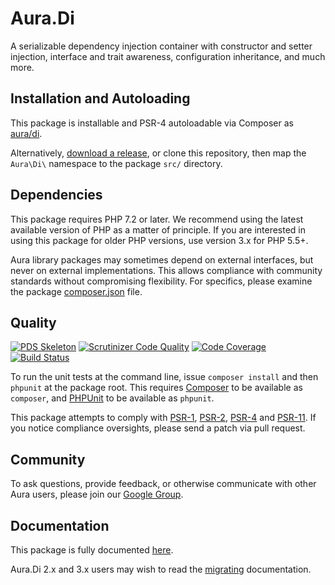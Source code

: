 # Aura.Di

A serializable dependency injection container with constructor and setter injection, interface and trait awareness, configuration inheritance, and much more.

## Installation and Autoloading

This package is installable and PSR-4 autoloadable via Composer as
[aura/di][].

Alternatively, [download a release][], or clone this repository, then map the
`Aura\Di\` namespace to the package `src/` directory.

## Dependencies

This package requires PHP 7.2 or later. We recommend using the latest available version of PHP as a matter of
principle. If you are interested in using this package for older PHP versions, use version 3.x for PHP 5.5+.

Aura library packages may sometimes depend on external interfaces, but never on
external implementations. This allows compliance with community standards
without compromising flexibility. For specifics, please examine the package
[composer.json][] file.

## Quality

[![PDS Skeleton](https://img.shields.io/badge/pds-skeleton-blue.svg?style=flat-square)](https://github.com/php-pds/skeleton)
[![Scrutinizer Code Quality](https://scrutinizer-ci.com/g/auraphp/Aura.Di/badges/quality-score.png?b=4.x)](https://scrutinizer-ci.com/g/auraphp/Aura.Di/)
[![Code Coverage](https://scrutinizer-ci.com/g/auraphp/Aura.Di/badges/coverage.png?b=4.x)](https://scrutinizer-ci.com/g/auraphp/Aura.Di/)
[![Build Status](https://travis-ci.org/auraphp/Aura.Di.png?branch=4.x)](https://travis-ci.org/auraphp/Aura.Di)

To run the unit tests at the command line, issue `composer install` and then
`phpunit` at the package root. This requires [Composer][] to be available as
`composer`, and [PHPUnit][] to be available as `phpunit`.

This package attempts to comply with [PSR-1][], [PSR-2][], [PSR-4][] and [PSR-11][]. If
you notice compliance oversights, please send a patch via pull request.

## Community

To ask questions, provide feedback, or otherwise communicate with other Aura
users, please join our [Google Group][].

## Documentation

This package is fully documented [here](./docs/index.md).

Aura.Di 2.x and 3.x users may wish to read the [migrating](./docs/migrating.md) documentation.

[PSR-1]: https://github.com/php-fig/fig-standards/blob/master/accepted/PSR-1-basic-coding-standard.md
[PSR-2]: https://github.com/php-fig/fig-standards/blob/master/accepted/PSR-2-coding-style-guide.md
[PSR-4]: https://github.com/php-fig/fig-standards/blob/master/accepted/PSR-4-autoloader.md
[PSR-11]: https://github.com/php-fig/fig-standards/blob/master/accepted/PSR-11-container.md
[Composer]: http://getcomposer.org/
[PHPUnit]: http://phpunit.de/
[Google Group]: http://groups.google.com/group/auraphp
[download a release]: https://github.com/auraphp/Aura.Di/releases
[aura/di]: https://packagist.org/packages/aura/di
[composer.json]: ./composer.json
